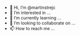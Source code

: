 - 👋 Hi, I’m @martinstrejc
- 👀 I’m interested in ...
- 🌱 I’m currently learning ...
- 💞️ I’m looking to collaborate on ...
- 📫 How to reach me ...

<!---
martinstrejc/martinstrejc is a ✨ special ✨ repository because its `README.md` (this file) appears on your GitHub profile.
You can click the Preview link to take a look at your changes.
--->
